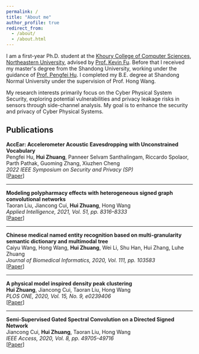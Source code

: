 ```yaml
---
permalink: /
title: "About me"
author_profile: true
redirect_from: 
  - /about/
  - /about.html
---
```

I am a first-year Ph.D. student at the [Khoury College of Computer Sciences](https://www.khoury.northeastern.edu/), [Northeastern University](https://www.northeastern.edu/), advised by [Prof. Kevin Fu](https://kevinfu.com/). Before that I received my master's degree from the Shandong University, working under the guidance of [Prof. Pengfei Hu](https://perfecthu.github.io/). I completed my B.E. degree at Shandong Normal University under the supervision of Prof. Hong Wang.

My research interests primarily focus on the Cyber Physical System Security, exploring potential vulnerabilities and privacy leakage risks in sensors through side-channel analysis. My goal is to enhance the security and privacy of Cyber Physical Systems.


## Publications

**AccEar: Accelerometer Acoustic Eavesdropping with Unconstrained Vocabulary**  
Pengfei Hu, **Hui Zhuang**, Panneer Selvam Santhalingam, Riccardo Spolaor, Parth Pathak, Guoming Zhang, Xiuzhen Cheng  
*2022 IEEE Symposium on Security and Privacy (SP)*  
[[Paper](https://doi.org/10.1109/SP46214.2022.9833716)]

---

**Modeling polypharmacy effects with heterogeneous signed graph convolutional networks**  
Taoran Liu, Jiancong Cui, **Hui Zhuang**, Hong Wang  
*Applied Intelligence, 2021, Vol. 51, pp. 8316–8333*  
[[Paper](https://link.springer.com/article/10.1007/s10489-021-02296-4)]

---

**Chinese medical named entity recognition based on multi-granularity semantic dictionary and multimodal tree**  
Caiyu Wang, Hong Wang, **Hui Zhuang**, Wei Li, Shu Han, Hui Zhang, Luhe Zhuang    
*Journal of Biomedical Informatics, 2020, Vol. 111, pp. 103583*  
[[Paper](https://www.sciencedirect.com/science/article/pii/S1532046420302112)]

---

**A physical model inspired density peak clustering**  
**Hui Zhuang**, Jiancong Cui, Taoran Liu, Hong Wang  
*PLOS ONE, 2020, Vol. 15, No. 9, e0239406*  
[[Paper](https://journals.plos.org/plosone/article?id=10.1371/journal.pone.0239406)]

---

**Semi-Supervised Gated Spectral Convolution on a Directed Signed Network**  
Jiancong Cui, **Hui Zhuang**, Taoran Liu, Hong Wang  
*IEEE Access, 2020, Vol. 8, pp. 49705-49716*  
[[Paper](https://ieeexplore.ieee.org/abstract/document/9031355)]
